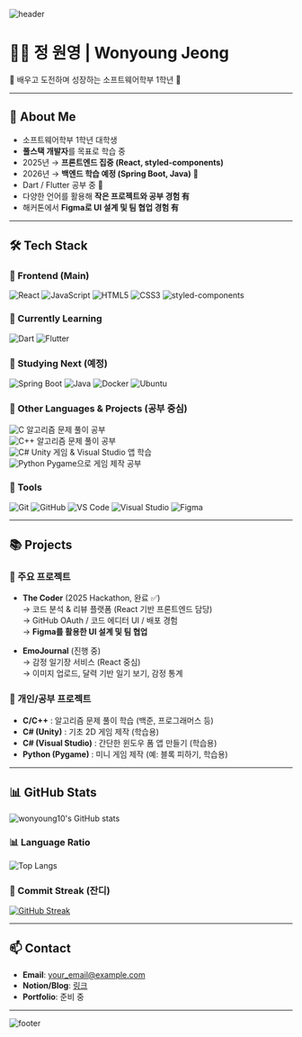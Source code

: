 <!-- 헤더 배너 -->
![header](https://capsule-render.vercel.app/api?type=waving&color=0:6EE7B7,100:3B82F6&height=200&section=header&text=Hi,%20I'm%20Wonyoung!%20👋&fontSize=40&fontColor=ffffff)

# 👨‍💻 정 원영 | Wonyoung Jeong

🌱 배우고 도전하며 성장하는 소프트웨어학부 1학년 🌱  

---

## 🌱 About Me
- 소프트웨어학부 1학년 대학생
- **풀스택 개발자**를 목표로 학습 중  
- 2025년 → **프론트엔드 집중 (React, styled-components)**  
- 2026년 → **백엔드 학습 예정 (Spring Boot, Java)** 🚀  
- Dart / Flutter 공부 중 📱
- 다양한 언어를 활용해 **작은 프로젝트와 공부 경험 有**
- 해커톤에서 **Figma로 UI 설계 및 팀 협업 경험 有**

---

## 🛠 Tech Stack

### 🔹 Frontend (Main)
![React](https://img.shields.io/badge/React-20232A?logo=react&logoColor=61DAFB)
![JavaScript](https://img.shields.io/badge/JavaScript-F7DF1E?logo=javascript&logoColor=000)
![HTML5](https://img.shields.io/badge/HTML5-E34F26?logo=html5&logoColor=fff)
![CSS3](https://img.shields.io/badge/CSS3-1572B6?logo=css3&logoColor=fff)
![styled-components](https://img.shields.io/badge/styled--components-DB7093?logo=styled-components&logoColor=fff)

### 🔹 Currently Learning
![Dart](https://img.shields.io/badge/Dart-0175C2?logo=dart&logoColor=fff)
![Flutter](https://img.shields.io/badge/Flutter-02569B?logo=flutter&logoColor=fff)

### 🔹 Studying Next (예정)
![Spring Boot](https://img.shields.io/badge/Spring%20Boot-6DB33F?logo=springboot&logoColor=fff)
![Java](https://img.shields.io/badge/Java-007396?logo=java&logoColor=fff)
![Docker](https://img.shields.io/badge/Docker-2496ED?logo=docker&logoColor=fff)
![Ubuntu](https://img.shields.io/badge/Ubuntu-E95420?logo=ubuntu&logoColor=fff)

### 🔹 Other Languages & Projects (공부 중심)
![C](https://img.shields.io/badge/C-A8B9CC?logo=c&logoColor=fff) 알고리즘 문제 풀이 공부  
![C++](https://img.shields.io/badge/C++-00599C?logo=cplusplus&logoColor=fff) 알고리즘 문제 풀이 공부  
![C#](https://img.shields.io/badge/C%23-239120?logo=c-sharp&logoColor=fff) Unity 게임 & Visual Studio 앱 학습  
![Python](https://img.shields.io/badge/Python-3776AB?logo=python&logoColor=fff) Pygame으로 게임 제작 공부  

### 🔹 Tools
![Git](https://img.shields.io/badge/Git-F05032?logo=git&logoColor=fff)
![GitHub](https://img.shields.io/badge/GitHub-181717?logo=github&logoColor=fff)
![VS Code](https://img.shields.io/badge/VS%20Code-007ACC?logo=visualstudiocode&logoColor=fff)
![Visual Studio](https://img.shields.io/badge/Visual%20Studio-5C2D91?logo=visualstudio&logoColor=fff)
![Figma](https://img.shields.io/badge/Figma-F24E1E?logo=figma&logoColor=fff)

---

## 📚 Projects

### 🎯 주요 프로젝트
- **The Coder** (2025 Hackathon, 완료 ✅)  
  → 코드 분석 & 리뷰 플랫폼 (React 기반 프론트엔드 담당)  
  → GitHub OAuth / 코드 에디터 UI / 배포 경험  
  → **Figma를 활용한 UI 설계 및 팀 협업**

- **EmoJournal** (진행 중)  
  → 감정 일기장 서비스 (React 중심)  
  → 이미지 업로드, 달력 기반 일기 보기, 감정 통계  

### 🧩 개인/공부 프로젝트
- **C/C++** : 알고리즘 문제 풀이 학습 (백준, 프로그래머스 등)  
- **C# (Unity)** : 기초 2D 게임 제작 (학습용)  
- **C# (Visual Studio)** : 간단한 윈도우 폼 앱 만들기 (학습용)  
- **Python (Pygame)** : 미니 게임 제작 (예: 블록 피하기, 학습용)  

---

## 📊 GitHub Stats
![wonyoung10's GitHub stats](https://github-readme-stats.vercel.app/api?username=wonyoung10&show_icons=true&theme=radical)

### 📊 Language Ratio
![Top Langs](https://github-readme-stats.vercel.app/api/top-langs/?username=wonyoung10&layout=pie&theme=radical)

### 🌱 Commit Streak (잔디)
[![GitHub Streak](https://streak-stats.demolab.com?user=wonyoung10&theme=radical&border_radius=10)](https://git.io/streak-stats)

---

## 📫 Contact
- **Email**: your_email@example.com  
- **Notion/Blog**: [링크](https://...)  
- **Portfolio**: 준비 중  

---

<!-- 푸터 배너 -->
![footer](https://capsule-render.vercel.app/api?type=waving&color=0:3B82F6,100:6EE7B7&height=150&section=footer)
